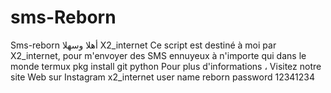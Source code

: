 # sms-Reborn
Sms-reborn 
أهلا وسهلا X2_internet
Ce script est destiné à moi par X2_internet, pour m'envoyer des SMS ennuyeux à n'importe qui dans le monde
termux
pkg install git python
Pour plus d'informations ، Visitez notre site Web sur Instagram x2_internet
user name
reborn
password
12341234
